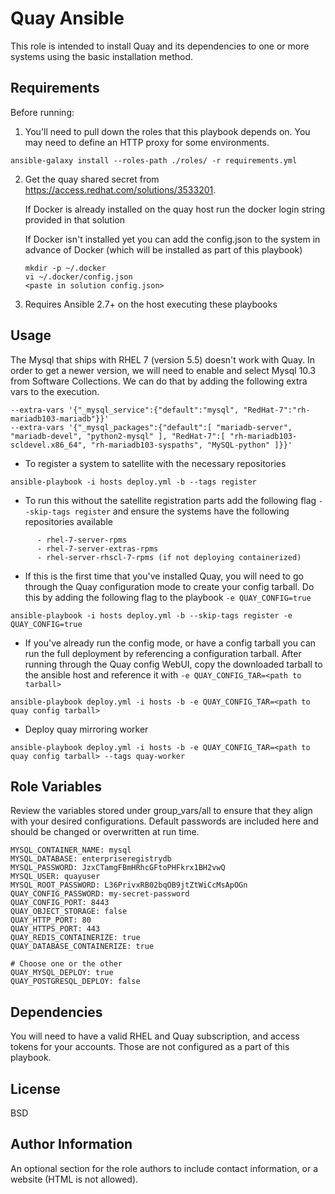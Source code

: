 Quay Ansible
=========

This role is intended to install Quay and its dependencies to one or more systems using the basic installation method.

Requirements
------------

Before running:

1) You'll need to pull down the roles that this playbook depends on. You may need to define an HTTP proxy for some environments.

 ```
 ansible-galaxy install --roles-path ./roles/ -r requirements.yml
 ```

2) Get the quay shared secret from https://access.redhat.com/solutions/3533201. 

     If Docker is already installed on the quay host run the docker login string provided in that solution
     
     If Docker isn't installed yet you can add the config.json to the system in advance of Docker (which will be installed as part of this playbook)
     
     ``` 
     mkdir -p ~/.docker
     vi ~/.docker/config.json
     <paste in solution config.json>
     ```

3) Requires Ansible 2.7+ on the host executing these playbooks


Usage
-----

The Mysql that ships with RHEL 7 (version 5.5) doesn't work with Quay. In order to get a newer version, we will need to enable and select Mysql 10.3 from Software Collections. We can do that by adding the following extra vars to the execution.

```
--extra-vars '{"_mysql_service":{"default":"mysql", "RedHat-7":"rh-mariadb103-mariadb"}}'
--extra-vars '{"_mysql_packages":{"default":[ "mariadb-server", "mariadb-devel", "python2-mysql" ], "RedHat-7":[ "rh-mariadb103-scldevel.x86_64", "rh-mariadb103-syspaths", "MySQL-python" ]}}'
```


 + To register a system to satellite with the necessary repositories
 ```
 ansible-playbook -i hosts deploy.yml -b --tags register
 ```
 
 + To run this without the satellite registration parts add the following flag `--skip-tags register` and ensure the systems have the following repositories available

 ```
       - rhel-7-server-rpms
       - rhel-7-server-extras-rpms
       - rhel-server-rhscl-7-rpms (if not deploying containerized)
```

+ If this is the first time that you've installed Quay, you will need to go through the Quay configuration mode to create your config tarball. Do this by adding the following flag to the playbook `-e QUAY_CONFIG=true`

```
ansible-playbook -i hosts deploy.yml -b --skip-tags register -e QUAY_CONFIG=true
```


+ If you've already run the config mode, or have a config tarball you can run the full deployment by referencing a configuration tarball. After running through the Quay config WebUI, copy the downloaded tarball to the ansible host and reference it with `-e QUAY_CONFIG_TAR=<path to tarball>`


```
ansible-playbook deploy.yml -i hosts -b -e QUAY_CONFIG_TAR=<path to quay config tarball>
```

+ Deploy quay mirroring worker

```
ansible-playbook deploy.yml -i hosts -b -e QUAY_CONFIG_TAR=<path to quay config tarball> --tags quay-worker
```



Role Variables
--------------

Review the variables stored under group_vars/all to ensure that they align with your desired configurations. Default passwords are included here and should be changed or overwritten at run time.

```
MYSQL_CONTAINER_NAME: mysql
MYSQL_DATABASE: enterpriseregistrydb
MYSQL_PASSWORD: JzxCTamgFBmHRhcGFtoPHFkrx1BH2vwQ
MYSQL_USER: quayuser
MYSQL_ROOT_PASSWORD: L36PrivxRB02bqOB9jtZtWiCcMsApOGn
QUAY_CONFIG_PASSWORD: my-secret-password
QUAY_CONFIG_PORT: 8443
QUAY_OBJECT_STORAGE: false
QUAY_HTTP_PORT: 80
QUAY_HTTPS_PORT: 443
QUAY_REDIS_CONTAINERIZE: true
QUAY_DATABASE_CONTAINERIZE: true

# Choose one or the other
QUAY_MYSQL_DEPLOY: true
QUAY_POSTGRESQL_DEPLOY: false
```

Dependencies
------------

You will need to have a valid RHEL and Quay subscription, and access tokens for your accounts. Those are not configured as a part of this playbook.


License
-------

BSD

Author Information
------------------

An optional section for the role authors to include contact information, or a website (HTML is not allowed).
